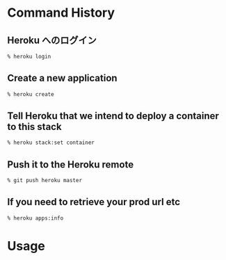 # Command History

## Heroku へのログイン
``` sh
% heroku login
```

## Create a new application
``` sh
% heroku create
```

## Tell Heroku that we intend to deploy a container to this stack
``` sh
% heroku stack:set container
```

## Push it to the Heroku remote
``` sh
% git push heroku master
```

## If you need to retrieve your prod url etc
``` sh
% heroku apps:info
```

# Usage
